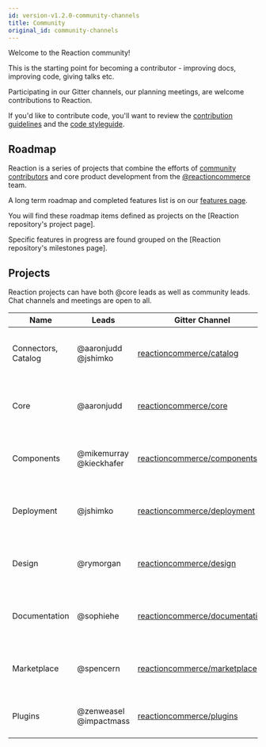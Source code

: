 ```yaml
---
id: version-v1.2.0-community-channels
title: Community
original_id: community-channels
---
```

    
Welcome to the Reaction community!

This is the starting point for becoming a contributor - improving docs, improving code, giving talks etc.

Participating in our Gitter channels, our planning meetings, are welcome contributions to Reaction.

If you'd like to contribute code, you'll want to review the [contribution guidelines](contributing-to-reaction.md) and the [code styleguide](styleguide.md).

## Roadmap

Reaction is a series of projects that combine the efforts of [community contributors](https://github.com/orgs/reactioncommerce/outside-collaborators) and core product development from the [@reactioncommerce](https://github.com/orgs/reactioncommerce/people) team.

A long term roadmap and completed features list is on our [features page](https://demandcluster.com/features).

You will find these roadmap items defined as projects on the [Reaction repository's project page].

Specific features in progress are found grouped on the [Reaction repository's milestones page].

## Projects

Reaction projects can have both @core leads as well as community leads.
Chat channels and meetings are open to all.

| Name                | Leads                   | Gitter Channel                                                                     | [Schedule](http://getrxn.io/2rcCal)       |
| ------------------- | ----------------------- | ---------------------------------------------------------------------------------- | ----------------------------------------- |
| Connectors, Catalog | @aaronjudd @jshimko     | [reactioncommerce/catalog](https://gitter.im/reactioncommerce/catalog)             | Every 2 weeks on Wednesday 2PM Pacific    |
| Core                | @aaronjudd              | [reactioncommerce/core](https://gitter.im/reactioncommerce/core)                   | Every 2 weeks on Wednesday 2PM Pacific    |
| Components          | @mikemurray @kieckhafer | [reactioncommerce/components](https://gitter.im/reactioncommerce/components)       | Every 2 weeks on Tuesday 3PM Pacific      |
| Deployment          | @jshimko                | [reactioncommerce/deployment](https://gitter.im/reactioncommerce/deployment)       | Every 2 weeks on Thursday 10AM Eastern    |
| Design              | @rymorgan               | [reactioncommerce/design](https://gitter.im/reactioncommerce/design)               | Every 2 weeks on Wednesday 3PM Pacific    |
| Documentation       | @sophiehe               | [reactioncommerce/documentation](https://gitter.im/reactioncommerce/documentation) | Monthly on the Fourth Tuesday 3PM Pacific |
| Marketplace         | @spencern               | [reactioncommerce/marketplace](https://gitter.im/reactioncommerce/marketplace)     | Every 2 weeks on Wednesday 7AM Pacific    |
| Plugins             | @zenweasel @impactmass  | [reactioncommerce/plugins](https://gitter.im/reactioncommerce/plugins)             | Every 2 weeks on Tuesday 1 PM Pacific     |
